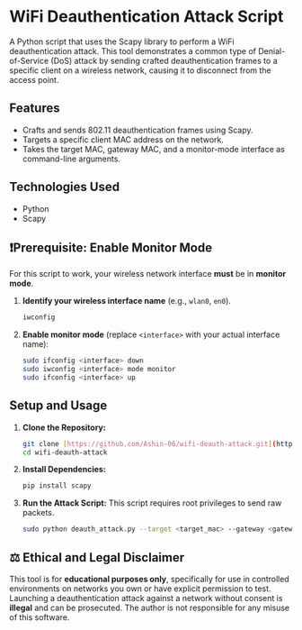 # WiFi Deauthentication Attack Script

A Python script that uses the Scapy library to perform a WiFi deauthentication attack. This tool demonstrates a common type of Denial-of-Service (DoS) attack by sending crafted deauthentication frames to a specific client on a wireless network, causing it to disconnect from the access point.

## Features

* Crafts and sends 802.11 deauthentication frames using Scapy.
* Targets a specific client MAC address on the network.
* Takes the target MAC, gateway MAC, and a monitor-mode interface as command-line arguments.

## Technologies Used

* Python
* Scapy

## ❗Prerequisite: Enable Monitor Mode

For this script to work, your wireless network interface **must** be in **monitor mode**.

1.  **Identify your wireless interface name** (e.g., `wlan0`, `en0`).
    ```bash
    iwconfig
    ```
2.  **Enable monitor mode** (replace `<interface>` with your actual interface name):
    ```bash
    sudo ifconfig <interface> down
    sudo iwconfig <interface> mode monitor
    sudo ifconfig <interface> up
    ```

## Setup and Usage

1.  **Clone the Repository:**
    ```bash
    git clone [https://github.com/Ashin-06/wifi-deauth-attack.git](https://github.com/Ashin-06/wifi-deauth-attack.git)
    cd wifi-deauth-attack
    ```

2.  **Install Dependencies:**
    ```bash
    pip install scapy
    ```

3.  **Run the Attack Script:**
    This script requires root privileges to send raw packets.
    ```bash
    sudo python deauth_attack.py --target <target_mac> --gateway <gateway_mac> --interface <monitor_interface>
    ```

## ⚖️ Ethical and Legal Disclaimer

This tool is for **educational purposes only**, specifically for use in controlled environments on networks you own or have explicit permission to test. Launching a deauthentication attack against a network without consent is **illegal** and can be prosecuted. The author is not responsible for any misuse of this software.

